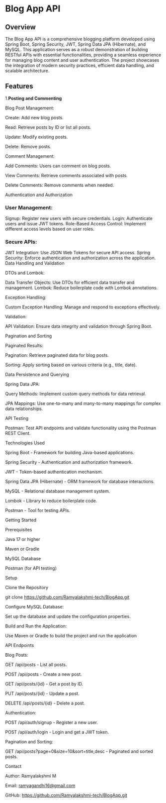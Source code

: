 # Blog App API

## Overview

The Blog App API is a comprehensive blogging platform developed using Spring Boot, Spring Security, JWT, Spring Data JPA (Hibernate), and MySQL. This application serves as a robust demonstration of building RESTful APIs with essential functionalities, providing a seamless experience for managing blog content and user authentication. The project showcases the integration of modern security practices, efficient data handling, and scalable architecture.

## Features

1.**Posting and Commenting**

Blog Post Management:

Create: Add new blog posts.

Read: Retrieve posts by ID or list all posts.

Update: Modify existing posts.

Delete: Remove posts.

 Comment Management:

Add Comments: Users can comment on blog posts.

View Comments: Retrieve comments associated with posts.

Delete Comments: Remove comments when needed.

Authentication and Authorization

### User Management:

Signup: Register new users with secure credentials.
Login: Authenticate users and issue JWT tokens.
Role-Based Access Control: Implement different access levels based on user roles.

### Secure APIs:

JWT Integration: Use JSON Web Tokens for secure API access.
Spring Security: Enforce authentication and authorization across the application.
Data Handling and Validation

DTOs and Lombok:

Data Transfer Objects: Use DTOs for efficient data transfer and management.
Lombok: Reduce boilerplate code with Lombok annotations.

Exception Handling:

Custom Exception Handling: Manage and respond to exceptions effectively.

Validation:

API Validation: Ensure data integrity and validation through Spring Boot.

Pagination and Sorting

Paginated Results:

Pagination: Retrieve paginated data for blog posts.

Sorting: Apply sorting based on various criteria (e.g., title, date).

Data Persistence and Querying

Spring Data JPA:

Query Methods: Implement custom query methods for data retrieval.

JPA Mappings: Use one-to-many and many-to-many mappings for complex data relationships.

API Testing

Postman: Test API endpoints and validate functionality using the Postman REST Client.

Technologies Used

Spring Boot - Framework for building Java-based applications.

Spring Security - Authentication and authorization framework.

JWT - Token-based authentication mechanism.

Spring Data JPA (Hibernate) - ORM framework for database interactions.

MySQL - Relational database management system.

Lombok - Library to reduce boilerplate code.

Postman - Tool for testing APIs.

Getting Started

Prerequisites

Java 17 or higher

Maven or Gradle

MySQL Database

Postman (for API testing)

Setup

Clone the Repository

git clone https://github.com/Ramyalakshmi-tech/BlogApp.git

Configure MySQL Database:

Set up the database and update the configuration properties.

Build and Run the Application:

Use Maven or Gradle to build the project and run the application

API Endpoints

Blog Posts:

GET /api/posts - List all posts.

POST /api/posts - Create a new post.

GET /api/posts/{id} - Get a post by ID.

PUT /api/posts/{id} - Update a post.

DELETE /api/posts/{id} - Delete a post.

Authentication:

POST /api/auth/signup - Register a new user.

POST /api/auth/login - Login and get a JWT token.

Pagination and Sorting:

GET /api/posts?page=0&size=10&sort=title,desc - Paginated and sorted posts.

Contact

Author: Ramyalakshmi M

Email: ramyagandhi16@gmail.com

GitHub: https://github.com/Ramyalakshmi-tech/BlogApp.git

